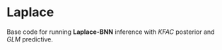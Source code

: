 # Laplace

Base code for running **Laplace-BNN** inference with *KFAC* posterior and *GLM* predictive.